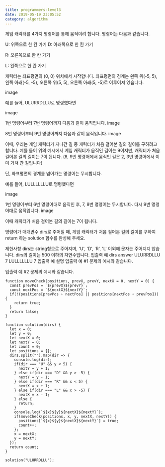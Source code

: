 ```yaml
---
title: programmers-level3
date: 2019-05-19 23:05:52
category: algorithm
---
```


게임 캐릭터를 4가지 명령어를 통해 움직이려 합니다. 명령어는 다음과 같습니다.

U: 위쪽으로 한 칸 가기
D: 아래쪽으로 한 칸 가기

R: 오른쪽으로 한 칸 가기

L: 왼쪽으로 한 칸 가기

캐릭터는 좌표평면의 (0, 0) 위치에서 시작합니다. 좌표평면의 경계는 왼쪽 위(-5, 5), 왼쪽 아래(-5, -5), 오른쪽 위(5, 5), 오른쪽 아래(5, -5)로 이루어져 있습니다.

image

예를 들어, ULURRDLLU로 명령했다면

image

1번 명령어부터 7번 명령어까지 다음과 같이 움직입니다.
image

8번 명령어부터 9번 명령어까지 다음과 같이 움직입니다.
image

이때, 우리는 게임 캐릭터가 지나간 길 중 캐릭터가 처음 걸어본 길의 길이를 구하려고 합니다. 예를 들어 위의 예시에서 게임 캐릭터가 움직인 길이는 9이지만, 캐릭터가 처음 걸어본 길의 길이는 7이 됩니다. (8, 9번 명령어에서 움직인 길은 2, 3번 명령어에서 이미 거쳐 간 길입니다)

단, 좌표평면의 경계를 넘어가는 명령어는 무시합니다.

예를 들어, LULLLLLLU로 명령했다면

image

1번 명령어부터 6번 명령어대로 움직인 후, 7, 8번 명령어는 무시합니다. 다시 9번 명령어대로 움직입니다.
image

이때 캐릭터가 처음 걸어본 길의 길이는 7이 됩니다.

명령어가 매개변수 dirs로 주어질 때, 게임 캐릭터가 처음 걸어본 길의 길이를 구하여 return 하는 solution 함수를 완성해 주세요.

제한사항
dirs는 string형으로 주어지며, 'U', 'D', 'R', 'L' 이외에 문자는 주어지지 않습니다.
dirs의 길이는 500 이하의 자연수입니다.
입출력 예
dirs answer
ULURRDLLU 7
LULLLLLLU 7
입출력 예 설명
입출력 예 #1
문제의 예시와 같습니다.

입출력 예 #2
문제의 예시와 같습니다.

```
function moveCheck(positions, prevX, prevY, nextX = 0, nextY = 0) {
  const prevPos = `${prevX}${prevY}`;
  const nextPos = `${nextX}${nextY}`;
  if(!(positions[prevPos + nextPos] || positions[nextPos + prevPos])) {
    return true;
  }
  return false;
}

function solution(dirs) {
  let x = 0;
  let y = 0;
  let nextX = 0;
  let nextY = 0;
  let count = 0;
  let positions = {};
  dirs.split("").map(dir => {
    console.log(dir);
    if(dir === "U" && y < 5) {
      nextY = y + 1;
    } else if(dir === "D" && y > -5) {
      nextY = y - 1;
    } else if(dir === "R" && x < 5) {
      nextX = x + 1;
    } else if(dir === "L" && x > -5) {
      nextX = x - 1;
    } else {
      return;
    }
    console.log(`${x}${y}${nextX}${nextY}`);
    if(moveCheck(positions, x, y, nextX, nextY)) {
      positions[`${x}${y}${nextX}${nextY}`] = true;
      count++;
    };
    x = nextX;
    y = nextY;
  });
  return count;
}

solution("ULURRDLLU");
```
